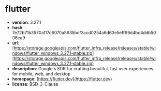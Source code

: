 # flutter

- **version**: 3.27.1
- **hash**: 7e72b71b3570a117c6070a5935bcf3ccd0254a6d63e5eff99d4bc4ddb5006ca9
- **url**: [https://storage.googleapis.com/flutter_infra_release/releases/stable/windows/flutter_windows_3.27.1-stable.zip](https://storage.googleapis.com/flutter_infra_release/releases/stable/windows/flutter_windows_3.27.1-stable.zip)
- **description**: Google's SDK for crafting beautiful, fast user experiences for mobile, web, and desktop
- **homepage**: [https://flutter.dev](https://flutter.dev)
- **license**: BSD-3-Clause

